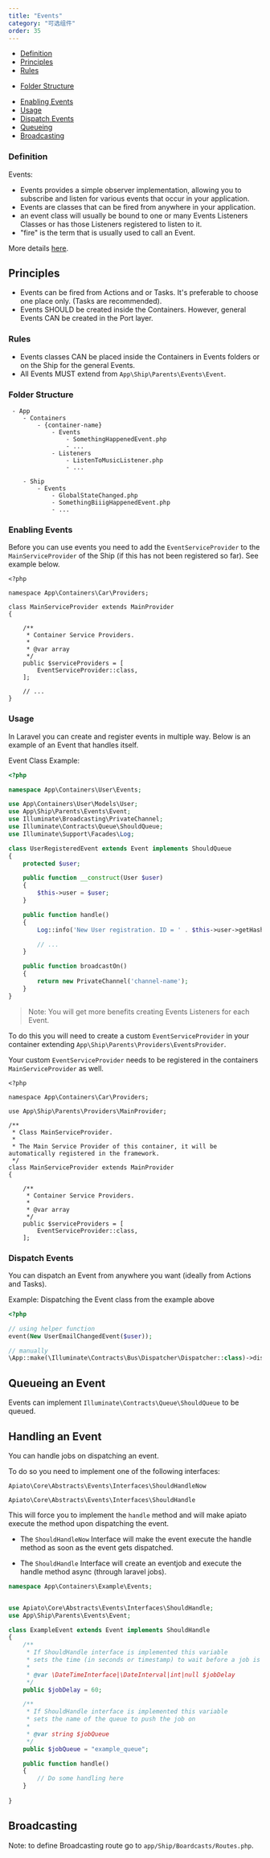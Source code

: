 ```yaml
---
title: "Events"
category: "可选组件"
order: 35
---
```


- [Definition](#definition)
- [Principles](#principles)
- [Rules](#rules)
* [Folder Structure](#folder-structure)
- [Enabling Events](#enabling-events)
- [Usage](#usage)
- [Dispatch Events](#dispatch-events)
- [Queueing](#Queueing)
- [Broadcasting](#Broadcasting)

<a name="definition"></a>
### Definition

Events: 

 - Events provides a simple observer implementation, allowing you to subscribe and listen for various events that occur in your application.
 - Events are classes that can be fired from anywhere in your application.
 - an event class will usually be bound to one or many Events Listeners Classes or has those Listeners registered to listen to it.
 - "fire" is the term that is usually used to call an Event.

More details [here](https://laravel.com/docs/events).

<a name="principles"></a>
## Principles

- Events can be fired from Actions and or Tasks. It's preferable to choose one place only. (Tasks are recommended).
- Events SHOULD be created inside the Containers. However, general Events CAN be created in the Port layer.

<a name="rules"></a>
### Rules

- Events classes CAN be placed inside the Containers in Events folders or on the Ship for the general Events.
- All Events MUST extend from `App\Ship\Parents\Events\Event`.


### Folder Structure

```
 - App
    - Containers
        - {container-name}
            - Events
                - SomethingHappenedEvent.php
                - ...
            - Listeners
                - ListenToMusicListener.php
                - ...

    - Ship
        - Events
            - GlobalStateChanged.php
            - SomethingBiiigHappenedEvent.php
            - ...
```

<a name="enabling-events"></a>
### Enabling Events

Before you can use events you need to add the `EventServiceProvider` to the `MainServiceProvider` of the Ship (if this has not been registered so far). See example below.

```
<?php

namespace App\Containers\Car\Providers;

class MainServiceProvider extends MainProvider
{

    /**
     * Container Service Providers.
     *
     * @var array
     */
    public $serviceProviders = [
        EventServiceProvider::class,
    ];

    // ...
}

```

<a name="usage"></a>
### Usage

In Laravel you can create and register events in multiple way. Below is an example of an Event that handles itself. 

Event Class Example:

```php
<?php

namespace App\Containers\User\Events;

use App\Containers\User\Models\User;
use App\Ship\Parents\Events\Event;
use Illuminate\Broadcasting\PrivateChannel;
use Illuminate\Contracts\Queue\ShouldQueue;
use Illuminate\Support\Facades\Log;

class UserRegisteredEvent extends Event implements ShouldQueue
{
    protected $user;

    public function __construct(User $user)
    {
        $this->user = $user;
    }

    public function handle()
    {
        Log::info('New User registration. ID = ' . $this->user->getHashedKey() . ' | Email = ' . $this->user->email . '.');

        // ...
    }

    public function broadcastOn()
    {
        return new PrivateChannel('channel-name');
    }
}
```

> Note: You will get more benefits creating Events Listeners for each Event.

To do this you will need to create a custom `EventServiceProvider` in your container extending `App\Ship\Parents\Providers\EventsProvider`.

Your custom `EventServiceProvider` needs to be registered in the containers `MainServiceProvider` as well.

```
<?php

namespace App\Containers\Car\Providers;

use App\Ship\Parents\Providers\MainProvider;

/**
 * Class MainServiceProvider.
 *
 * The Main Service Provider of this container, it will be automatically registered in the framework.
 */
class MainServiceProvider extends MainProvider
{

    /**
     * Container Service Providers.
     *
     * @var array
     */
    public $serviceProviders = [
        EventServiceProvider::class,
    ];
```

<a name="dispatch-events"></a>

### Dispatch Events

You can dispatch an Event from anywhere you want (ideally from Actions and Tasks).

Example: Dispatching the Event class from the example above
```php
<?php

// using helper function
event(New UserEmailChangedEvent($user));

// manually
\App::make(\Illuminate\Contracts\Bus\Dispatcher\Dispatcher::class)->dispatch(New UserEmailChangedEvent($user));
```

<a name="Queueing"></a>
## Queueing an Event

Events can implement `Illuminate\Contracts\Queue\ShouldQueue` to be queued.

## Handling an Event
You can handle jobs on dispatching an event.

To do so you need to implement one of the following interfaces:

`Apiato\Core\Abstracts\Events\Interfaces\ShouldHandleNow`

`Apiato\Core\Abstracts\Events\Interfaces\ShouldHandle`

This will force you to implement the `handle` method and will make apiato execute the method upon dispatching the event.

- The `ShouldHandleNow` Interface will make the event execute the handle method as soon as the event gets dispatched.

- The `ShouldHandle` Interface will create an eventjob and execute the handle method async (through laravel jobs).
    
    
```php
namespace App\Containers\Example\Events;


use Apiato\Core\Abstracts\Events\Interfaces\ShouldHandle;
use App\Ship\Parents\Events\Event;

class ExampleEvent extends Event implements ShouldHandle
{
    /**
     * If ShouldHandle interface is implemented this variable
     * sets the time (in seconds or timestamp) to wait before a job is executed
     *
     * @var \DateTimeInterface|\DateInterval|int|null $jobDelay
     */
    public $jobDelay = 60;

    /**
     * If ShouldHandle interface is implemented this variable
     * sets the name of the queue to push the job on
     *
     * @var string $jobQueue
     */
    public $jobQueue = "example_queue";

    public function handle()
    {
        // Do some handling here
    }
    
}
```

<a name="Broadcasting"></a>
## Broadcasting

Note: to define Broadcasting route go to `app/Ship/Boardcasts/Routes.php`.
